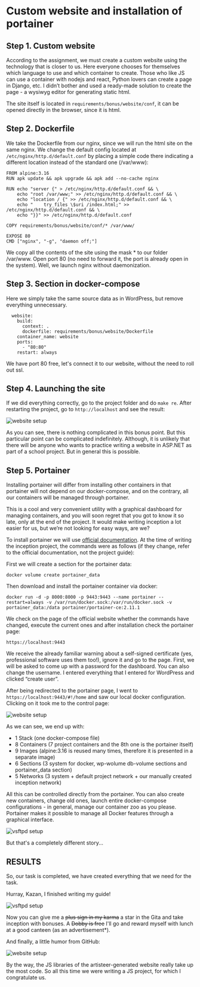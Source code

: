 # Custom website and installation of portainer



## Step 1. Custom website

According to the assignment, we must create a custom website using the technology that is closer to us. Here everyone chooses for themselves which language to use and which container to create. Those who like JS can use a container with nodejs and react, Python lovers can create a page in Django, etc. I didn’t bother and used a ready-made solution to create the page - a wysiwyg editor for generating static html.

The site itself is located in ``requirements/bonus/website/conf``, it can be opened directly in the browser, since it is html.

## Step 2. Dockerfile

We take the Dockerfile from our nginx, since we will run the html site on the same nginx. We change the default config located at ``/etc/nginx/http.d/default.conf`` by placing a simple code there indicating a different location instead of the standard one (/var/www):

```
FROM alpine:3.16
RUN	apk update && apk upgrade && apk add --no-cache nginx

RUN echo "server {" > /etc/nginx/http.d/default.conf && \
    echo "root /var/www;" >> /etc/nginx/http.d/default.conf && \
    echo "location / {" >> /etc/nginx/http.d/default.conf && \
    echo "    try_files \$uri /index.html;" >> /etc/nginx/http.d/default.conf && \
    echo "}}" >> /etc/nginx/http.d/default.conf

COPY requirements/bonus/website/conf/* /var/www/

EXPOSE 80
CMD ["nginx", "-g", "daemon off;"]
```

We copy all the contents of the site using the mask * to our folder /var/www. Open port 80 (no need to forward it, the port is already open in the system). Well, we launch nginx without daemonization.

## Step 3. Section in docker-compose

Here we simply take the same source data as in WordPress, but remove everything unnecessary.

```
  website:
    build:
      context: .
      dockerfile: requirements/bonus/website/Dockerfile
    container_name: website
    ports:
      - "80:80"
    restart: always
```

We have port 80 free, let's connect it to our website, without the need to roll out ssl.

## Step 4. Launching the site

If we did everything correctly, go to the project folder and do ``make re``. After restarting the project, go to ``http://localhost`` and see the result:

![website setup](media/bonus_part/step_18.png)

As you can see, there is nothing complicated in this bonus point. But this particular point can be complicated indefinitely. Although, it is unlikely that there will be anyone who wants to practice writing a website in ASP.NET as part of a school project. But in general this is possible.

## Step 5. Portainer

Installing portainer will differ from installing other containers in that portainer will not depend on our docker-compose, and on the contrary, all our containers will be managed through portainer.

This is a cool and very convenient utility with a graphical dashboard for managing containers, and you will soon regret that you got to know it so late, only at the end of the project. It would make writing inception a lot easier for us, but we’re not looking for easy ways, are we?

To install portainer we will use [official documentation](https://docs.portainer.io/v/ce-2.11/start/install/server/docker/linux "install portainer"). At the time of writing the inception project, the commands were as follows (if they change, refer to the official documentation, not the project guide):

First we will create a section for the portainer data:

``docker volume create portainer_data``

Then download and install the portainer container via docker:

```
docker run -d -p 8000:8000 -p 9443:9443 --name portainer --restart=always -v /var/run/docker.sock:/var/run/docker.sock -v portainer_data:/data portainer/portainer-ce:2.11.1
```

We check on the page of the official website whether the commands have changed, execute the current ones and after installation check the portainer page:

``https://localhost:9443``

We receive the already familiar warning about a self-signed certificate (yes, professional software uses them too!), ignore it and go to the page. First, we will be asked to come up with a password for the dashboard. You can also change the username. I entered everything that I entered for WordPress and clicked “create user”.

After being redirected to the portainer page, I went to ``https://localhost:9443/#!/home`` and saw our local docker configuration. Clicking on it took me to the control page:

![website setup](media/bonus_part/step_20.png)

As we can see, we end up with:

- 1 Stack (one docker-compose file)
- 8 Containers (7 project containers and the 8th one is the portainer itself)
- 9 Images (alpine:3.16 is reused many times, therefore it is presented in a separate image)
- 6 Sections (3 system for docker, wp-wolume db-volume sections and portainer_data section)
- 5 Networks (3 system + default project network + our manually created inception network)

All this can be controlled directly from the portainer. You can also create new containers, change old ones, launch entire docker-compose configurations - in general, manage our container zoo as you please. Portainer makes it possible to manage all Docker features through a graphical interface.

![vsftpd setup](media/stickers/pechkin.png)

But that's a completely different story...

## RESULTS

So, our task is completed, we have created everything that we need for the task.

Hurray, Kazan, I finished writing my guide!

![vsftpd setup](media/stickers/ufa.png)

Now you can give me a ~~plus sign in my karma~~ a star in the Gita and take inception with bonuses. A ~~Dobby is free~~ I'll go and reward myself with lunch at a good canteen (as an advertisement*).

And finally, a little humor from GitHub:

![website setup](media/bonus_part/JS.png)

By the way, the JS libraries of the artisteer-generated website really take up the most code. So all this time we were writing a JS project, for which I congratulate us.


